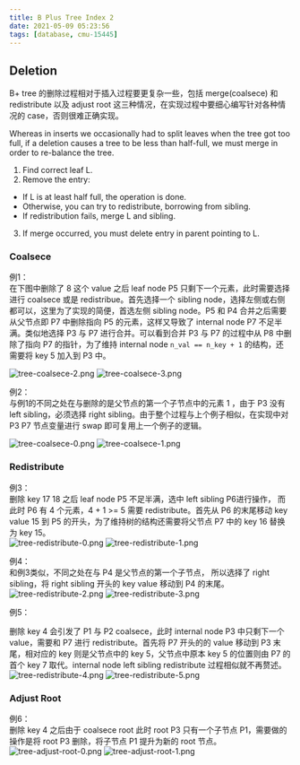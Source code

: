 ```yaml
---
title: B Plus Tree Index 2
date: 2021-05-09 05:23:56
tags: [database, cmu-15445]
---
```


## Deletion

B+ tree 的删除过程相对于插入过程要更复杂一些，包括 merge(coalsece) 和 redistribute 以及 adjust root 这三种情况，在实现过程中要细心编写针对各种情况的 case，否则很难正确实现。

Whereas in inserts we occasionally had to split leaves when the tree got too full, if a deletion causes a tree
to be less than half-full, we must merge in order to re-balance the tree.
1. Find correct leaf L.
2. Remove the entry:
* If L is at least half full, the operation is done.
* Otherwise, you can try to redistribute, borrowing from sibling.
* If redistribution fails, merge L and sibling.
3. If merge occurred, you must delete entry in parent pointing to L.

### Coalsece

例1：  
在下图中删除了 8 这个 value 之后 leaf node P5 只剩下一个元素，此时需要选择进行 coalsece 或是 redistribue。首先选择一个 sibling node，选择左侧或右侧都可以，这里为了实现的简便，首选左侧 sibling node。P5 和 P4 合并之后需要从父节点即 P7 中删除指向 P5 的元素，这样又导致了 internal node P7 不足半满。类似地选择 P3 与 P7 进行合并。可以看到合并 P3 与 P7 的过程中从 P8 中删除了指向 P7 的指针，为了维持 internal node `n_val == n_key + 1` 的结构，还需要将 key 5 加入到 P3 中。

![tree-coalsece-2.png](https://i.imgur.com/Z9I5osf.png)
![tree-coalsece-3.png](https://i.imgur.com/9QypOKa.png)

例2：  
与例1的不同之处在与删除的是父节点的第一个子节点中的元素 1 ，由于 P3 没有 left sibling，必须选择 right sibling。由于整个过程与上个例子相似，在实现中对 P3 P7 节点变量进行 swap 即可复用上一个例子的逻辑。

![tree-coalsece-0.png](https://i.imgur.com/zydTp11.png)
![tree-coalsece-1.png](https://i.imgur.com/cOsdezK.png)

### Redistribute

例3：  
删除 key 17 18 之后 leaf node P5 不足半满，选中 left sibling P6进行操作， 而此时 P6 有 4 个元素，4 + 1 >= 5 需要 redistribute。首先从 P6 的末尾移动 key value 15 到 P5 的开头，为了维持树的结构还需要将父节点 P7 中的 key 16 替换为 key 15。  
![tree-redistribute-0.png](https://i.imgur.com/lAANP5y.png)
![tree-redistribute-1.png](https://i.imgur.com/BXcnyep.png)

例4：  
和例3类似，不同之处在与 P4 是父节点的第一个子节点， 所以选择了 right sibling，将 right sibling 开头的 key value 移动到 P4 的末尾。
![tree-redistribute-2.png](https://i.imgur.com/VYwoYTa.png)
![tree-redistribute-3.png](https://i.imgur.com/LmSpdUd.png)


例5：

删除 key 4 会引发了 P1 与 P2 coalsece，此时 internal node P3 中只剩下一个 value，需要和 P7 进行 redistribute。首先将 P7 开头的的 value 移动到 P3 末尾，相对应的 key 则是父节点中的 key 5，父节点中原本 key 5 的位置则由 P7 的首个 key 7 取代。internal node left sibling redistribute 过程相似就不再赘述。 
![tree-redistribute-4.png](https://i.imgur.com/7NoRq2J.png)
![tree-redistribute-5.png](https://i.imgur.com/eL04S3y.png)


### Adjust Root

例6：  
删除 key 4 之后由于 coalsece root 此时 root P3 只有一个子节点 P1，需要做的操作是将 root P3 删除，将子节点 P1 提升为新的 root 节点。
![tree-adjust-root-0.png](https://i.imgur.com/iH8ihvP.png)
![tree-adjust-root-1.png](https://i.imgur.com/tllT9jx.png)

